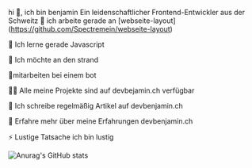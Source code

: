 hi 👋, ich bin benjamin
Ein leidenschaftlicher Frontend-Entwickler aus der Schweitz
🔭 ich arbeite gerade an [webseite-layout] (https://github.com/Spectremein/webseite-layout)

🌱 Ich lerne gerade Javascript

👯 Ich möchte an den strand

👋mitarbeiten bei einem bot  

👨‍💻 Alle meine Projekte sind auf devbejamin.ch verfügbar

📝 Ich schreibe regelmäßig Artikel auf devbenjamin.ch

📄 Erfahre mehr über meine Erfahrungen devbenjamin.ch

⚡ Lustige Tatsache ich bin lustig

![Anurag's GitHub stats](https://github-readme-stats.vercel.app/api?username=spectremein&show_icons=true&theme=radical)
